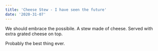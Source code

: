 ```yaml
---
title: 'Cheese Stew - I have seen the future'
date: '2020-31-07'
---
```


We should embrace the possibile. A stew made of cheese. Served with extra grated cheese on top.

Probably the best thing ever.
